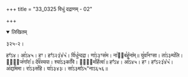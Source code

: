 +++
title = "33_0325 विधुं दद्राणम् - 02"

+++
<details open><summary>लिखितम्</summary>

३२५-२।

हꣳ꣣ऽ४। आ꣣ऽ४५। हꣳ। हꣳ꣣ऽ२३꣡४꣡५꣡। वि꣢धु꣡न्दद्रा। णा꣢ऽ३ꣳस꣡म। ना꣢इ᳐ब꣣हू꣤ना꣥म्॥ यु꣢वा꣡꣯नꣳसा। ता꣢ऽ३म्प꣡लि। तो꣢᳐ज꣣गा꣤रा꣥॥ दे꣢꣯व꣡स्यपा। श्या꣢ऽ३का꣡꣯वि। यं꣢᳐म꣣हि꣤त्वा꣥॥ हꣳ꣣ऽ४। आ꣣ऽ४५। हꣳ। हꣳ꣣ऽ२३꣡४꣡५꣡। अ꣢द्या꣡꣯ममा। रा꣢ऽ३स꣡हि। या꣢ऽ३४३ः। सा꣢ऽ३मा꣤ऽ५"नाऽ६५६॥
</details>